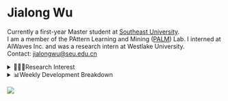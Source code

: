 #  Jialong Wu

Currently a first-year Master student at [Southeast University](https://www.seu.edu.cn/english/).<br>
I am a member of the PAttern Learning and Mining ([PALM](http://palm.seu.edu.cn/home.html)) Lab. I interned at AIWaves Inc. and was a research intern at Westlake University.<br>
Contact: jialongwu@seu.edu.cn
<details><summary>👨🏻‍💻Research Interest</summary>
My current research interests primarily encompass three aspects:

- Exploring the **synergies** between large-scale and small-scale models.
- Investigating the <strong>personalization and interactive</strong> abilities of LLMs.
- Utilizing  <strong>causal inference</strong>  to mitigate bias in conventional NLP tasks.

Recent works:
[Constituency Parsing using LLMs](https://arxiv.org/pdf/2310.19462.pdf), [Agents](https://arxiv.org/pdf/2309.07870.pdf)
</details>

<details><summary>📊Weekly Development Breakdown</summary>

<!--START_SECTION:waka-->

```txt
From: 28 December 2023 - To: 04 January 2024

Total Time: 4 hrs 2 mins

Python       2 hrs 31 mins   ███████████████▓░░░░░░░░░   62.33 %
Other        25 mins         ██▓░░░░░░░░░░░░░░░░░░░░░░   10.47 %
Bash         22 mins         ██▒░░░░░░░░░░░░░░░░░░░░░░   09.30 %
CSV          15 mins         █▓░░░░░░░░░░░░░░░░░░░░░░░   06.54 %
Text         15 mins         █▓░░░░░░░░░░░░░░░░░░░░░░░   06.30 %
```

<!--END_SECTION:waka-->

[![wakatime](https://wakatime.com/badge/user/c6720b29-9431-4a60-bc9d-e1fb2b6bd65f.svg)](https://wakatime.com/@c6720b29-9431-4a60-bc9d-e1fb2b6bd65f)
</details>

![](https://komarev.com/ghpvc/?username=callanwu)
